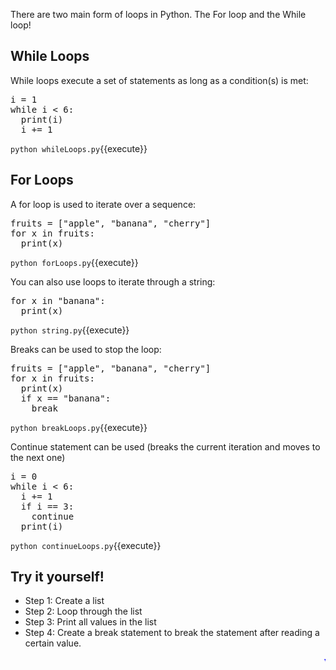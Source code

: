 


There are two main form of loops in Python. The For loop and the While loop!

## While Loops
While loops execute a set of statements as long as a condition(s) is met:

<pre class="file" data-filename="whileLoops.py" data-target="replace">
i = 1
while i < 6:
  print(i)
  i += 1
</pre>

`python whileLoops.py`{{execute}}

## For Loops
A for loop is used to iterate over a sequence:

<pre class="file" data-filename="forLoops.py" data-target="replace">
fruits = ["apple", "banana", "cherry"]
for x in fruits:
  print(x)
</pre>

`python forLoops.py`{{execute}}

You can also use loops to iterate through a string:

<pre class="file" data-filename="string.py" data-target="replace">
for x in "banana":
  print(x)
</pre>

`python string.py`{{execute}}

Breaks can be used to stop the loop:

<pre class="file" data-filename="breakLoops.py" data-target="replace">
fruits = ["apple", "banana", "cherry"]
for x in fruits:
  print(x)
  if x == "banana":
    break
</pre>

`python breakLoops.py`{{execute}}

Continue statement can be used (breaks the current iteration and moves to the next one)

<pre class="file" data-filename="continueLoops.py" data-target="replace">
i = 0
while i < 6:
  i += 1
  if i == 3:
    continue
  print(i)
</pre>

`python continueLoops.py`{{execute}}

  ## Try it yourself!
  - Step 1: Create a list
  - Step 2: Loop through the list
  - Step 3: Print all values in the list
  - Step 4: Create a break statement to break the statement after reading a certain value.


<marquee style='color: blue;'><b>Yay you've completed part 1!</b></marquee>
